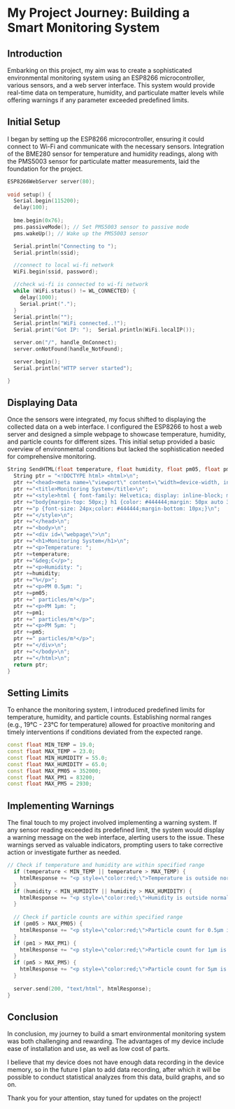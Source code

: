 # My Project Journey: Building a Smart Monitoring System

## Introduction

Embarking on this project, my aim was to create a sophisticated environmental monitoring system using an ESP8266 microcontroller, various sensors, and a web server interface. This system would provide real-time data on temperature, humidity, and particulate matter levels while offering warnings if any parameter exceeded predefined limits.

## Initial Setup

I began by setting up the ESP8266 microcontroller, ensuring it could connect to Wi-Fi and communicate with the necessary sensors. Integration of the BME280 sensor for temperature and humidity readings, along with the PMS5003 sensor for particulate matter measurements, laid the foundation for the project.

```cpp
ESP8266WebServer server(80);              
 
void setup() {
  Serial.begin(115200);
  delay(100);
  
  bme.begin(0x76);
  pms.passiveMode(); // Set PMS5003 sensor to passive mode
  pms.wakeUp(); // Wake up the PMS5003 sensor

  Serial.println("Connecting to ");
  Serial.println(ssid);

  //connect to local wi-fi network
  WiFi.begin(ssid, password);

  //check wi-fi is connected to wi-fi network
  while (WiFi.status() != WL_CONNECTED) {
    delay(1000);
    Serial.print(".");
  }
  Serial.println("");
  Serial.println("WiFi connected..!");
  Serial.print("Got IP: ");  Serial.println(WiFi.localIP());

  server.on("/", handle_OnConnect);
  server.onNotFound(handle_NotFound);

  server.begin();
  Serial.println("HTTP server started");

}
```

## Displaying Data

Once the sensors were integrated, my focus shifted to displaying the collected data on a web interface. I configured the ESP8266 to host a web server and designed a simple webpage to showcase temperature, humidity, and particle counts for different sizes. This initial setup provided a basic overview of environmental conditions but lacked the sophistication needed for comprehensive monitoring.

```cpp
String SendHTML(float temperature, float humidity, float pm05, float pm1, float pm5){
  String ptr = "<!DOCTYPE html> <html>\n";
  ptr +="<head><meta name=\"viewport\" content=\"width=device-width, initial-scale=1.0, user-scalable=no\">\n";
  ptr +="<title>Monitoring System</title>\n";
  ptr +="<style>html { font-family: Helvetica; display: inline-block; margin: 0px auto; text-align: center;}\n";
  ptr +="body{margin-top: 50px;} h1 {color: #444444;margin: 50px auto 30px;}\n";
  ptr +="p {font-size: 24px;color: #444444;margin-bottom: 10px;}\n";
  ptr +="</style>\n";
  ptr +="</head>\n";
  ptr +="<body>\n";
  ptr +="<div id=\"webpage\">\n";
  ptr +="<h1>Monitoring System</h1>\n";
  ptr +="<p>Temperature: ";
  ptr +=temperature;
  ptr +="&deg;C</p>";
  ptr +="<p>Humidity: ";
  ptr +=humidity;
  ptr +="%</p>";
  ptr +="<p>PM 0.5µm: ";
  ptr +=pm05;
  ptr +=" particles/m³</p>";
  ptr +="<p>PM 1µm: ";
  ptr +=pm1;
  ptr +=" particles/m³</p>";
  ptr +="<p>PM 5µm: ";
  ptr +=pm5;
  ptr +=" particles/m³</p>";
  ptr +="</div>\n";
  ptr +="</body>\n";
  ptr +="</html>\n";
  return ptr;
}
```

## Setting Limits

To enhance the monitoring system, I introduced predefined limits for temperature, humidity, and particle counts. Establishing normal ranges (e.g., 19°C - 23°C for temperature) allowed for proactive monitoring and timely interventions if conditions deviated from the expected range.

```cpp
const float MIN_TEMP = 19.0;
const float MAX_TEMP = 23.0;
const float MIN_HUMIDITY = 55.0;
const float MAX_HUMIDITY = 65.0;
const float MAX_PM05 = 352000;
const float MAX_PM1 = 83200;
const float MAX_PM5 = 2930;
```

## Implementing Warnings

The final touch to my project involved implementing a warning system. If any sensor reading exceeded its predefined limit, the system would display a warning message on the web interface, alerting users to the issue. These warnings served as valuable indicators, prompting users to take corrective action or investigate further as needed.

```cpp
// Check if temperature and humidity are within specified range
  if (temperature < MIN_TEMP || temperature > MAX_TEMP) {
    htmlResponse += "<p style=\"color:red;\">Temperature is outside normal limits!</p>";
  }
  if (humidity < MIN_HUMIDITY || humidity > MAX_HUMIDITY) {
    htmlResponse += "<p style=\"color:red;\">Humidity is outside normal limits!</p>";
  }
  
  // Check if particle counts are within specified range
  if (pm05 > MAX_PM05) {
    htmlResponse += "<p style=\"color:red;\">Particle count for 0.5µm is too high!</p>";
  }
  if (pm1 > MAX_PM1) {
    htmlResponse += "<p style=\"color:red;\">Particle count for 1µm is too high!</p>";
  }
  if (pm5 > MAX_PM5) {
    htmlResponse += "<p style=\"color:red;\">Particle count for 5µm is too high!</p>";
  }
  
  server.send(200, "text/html", htmlResponse); 
}
```

## Conclusion

In conclusion, my journey to build a smart environmental monitoring system was both challenging and rewarding. The advantages of my device include ease of installation and use, as well as low cost of parts.

I believe that my device does not have enough data recording in the device memory, so in the future I plan to add data recording, after which it will be possible to conduct statistical analyzes from this data, build graphs, and so on.

Thank you for your attention, stay tuned for updates on the project!
